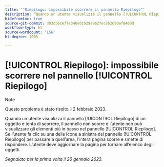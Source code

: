 ```yaml
---
title: '“Riepilogo: impossibile scorrere il pannello Riepilogo”'
description: “Quando un utente visualizza il pannello [!UICONTROL Riepilogo] di un oggetto e tenta di scorrere, il pannello non scorre e l’utente non può visualizzare gli elementi più in basso nel pannello [!UICONTROL Riepilogo]. Se l’utente fa clic su una delle icone a sinistra del pannello [!UICONTROL Riepilogo] per passare a quell’area, l’intera pagina scorre e smette di rispondere. L’utente deve aggiornare la pagina per tornare all’elenco”.
hidefromtoc: true
source-git-commit: d03db6c677e340e01629a962fec8b2690af8460d
workflow-type: ht
source-wordcount: '156'
ht-degree: 100%

---
```



# [!UICONTROL Riepilogo]: impossibile scorrere nel pannello [!UICONTROL Riepilogo]

>[!NOTE]
>
>Questo problema è stato risolto il 2 febbraio 2023.

Quando un utente visualizza il pannello [!UICONTROL Riepilogo] di un oggetto e tenta di scorrere, il pannello non scorre e l’utente non può visualizzare gli elementi più in basso nel pannello [!UICONTROL Riepilogo]. Se l’utente fa clic su una delle icone a sinistra del pannello [!UICONTROL Riepilogo] per passare a quell’area, l’intera pagina scorre e smette di rispondere. L’utente deve aggiornare la pagina per tornare all’elenco degli oggetti.

_Segnalato per la prima volta il 26 gennaio 2023._

